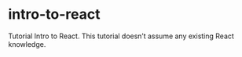 # intro-to-react
Tutorial Intro to React. This tutorial doesn’t assume any existing React knowledge.
